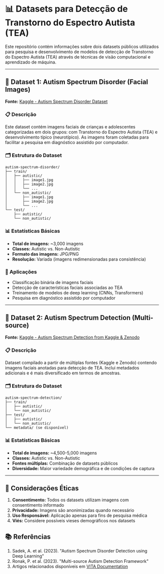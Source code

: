 # 📊 Datasets para Detecção de Transtorno do Espectro Autista (TEA)

Este repositório contém informações sobre dois datasets públicos utilizados para pesquisa e desenvolvimento de modelos de detecção de Transtorno do Espectro Autista (TEA) através de técnicas de visão computacional e aprendizado de máquina.

---

## 📁 Dataset 1: Autism Spectrum Disorder (Facial Images)

**Fonte:** [Kaggle - Autism Spectrum Disorder Dataset](https://www.kaggle.com/datasets/sadekalprince31/autism-spectrum-disorder?select=test)

### 📋 Descrição
Este dataset contém imagens faciais de crianças e adolescentes categorizadas em dois grupos: com Transtorno do Espectro Autista (TEA) e desenvolvimento típico (neurotípico). As imagens foram coletadas para facilitar a pesquisa em diagnóstico assistido por computador.

### 🗂️ Estrutura do Dataset
```
autism-spectrum-disorder/
├── train/
│   ├── autistic/
│   │   ├── image1.jpg
│   │   ├── image2.jpg
│   │   └── ...
│   └── non_autistic/
│       ├── image1.jpg
│       ├── image2.jpg
│       └── ...
└── test/
    ├── autistic/
    └── non_autistic/
```

### 📊 Estatísticas Básicas
- **Total de imagens:** ~3,000 imagens
- **Classes:** Autistic vs. Non-Autistic
- **Formato das imagens:** JPG/PNG
- **Resolução:** Variada (imagens redimensionadas para consistência)

### 🎯 Aplicações
- Classificação binária de imagens faciais
- Detecção de características faciais associadas ao TEA
- Treinamento de modelos de deep learning (CNNs, Transformers)
- Pesquisa em diagnóstico assistido por computador

---

## 📁 Dataset 2: Autism Spectrum Detection (Multi-source)

**Fonte:** [Kaggle - Autism Spectrum Detection from Kaggle & Zenodo](https://www.kaggle.com/datasets/ronakp004/autism-spectrum-detection-from-kaggle-zenodo)

### 📋 Descrição
Dataset compilado a partir de múltiplas fontes (Kaggle e Zenodo) contendo imagens faciais anotadas para detecção de TEA. Inclui metadados adicionais e é mais diversificado em termos de amostras.

### 🗂️ Estrutura do Dataset
```
autism-spectrum-detection/
├── train/
│   ├── autistic/
│   └── non_autistic/
├── test/
│   ├── autistic/
│   └── non_autistic/
└── metadata/ (se disponível)
```

### 📊 Estatísticas Básicas
- **Total de imagens:** ~4,500-5,000 imagens
- **Classes:** Autistic vs. Non-Autistic
- **Fontes múltiplas:** Combinação de datasets públicos
- **Diversidade:** Maior variedade demográfica e de condições de captura
---

## 📝 Considerações Éticas

1. **Consentimento:** Todos os datasets utilizam imagens com consentimento informado
2. **Privacidade:** Imagens são anonimizadas quando necessário
3. **Uso Responsável:** Aplicação apenas para fins de pesquisa médica
4. **Viés:** Considere possíveis vieses demográficos nos datasets


## 📚 Referências

1. Sadek, A. et al. (2023). "Autism Spectrum Disorder Detection using Deep Learning"
2. Ronak, P. et al. (2023). "Multi-source Autism Detection Framework"
3. Artigos relacionados disponíveis em [VITA Documentation](https://github.com/LuiisMarim/VITA-Documentation/wiki)
